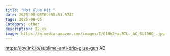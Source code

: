 ```yaml
---
title: "Hot Glue Kit "
date: 2025-08-05T09:58:51.574Z
tags: 2025-08-05
Category: other
description: 22.xx
image: https://m.media-amazon.com/images/I/61NhI+ac8TL._AC_SL1500_.jpg
---
```

https://joylink.io/sublime-anti-drip-glue-gun
AD